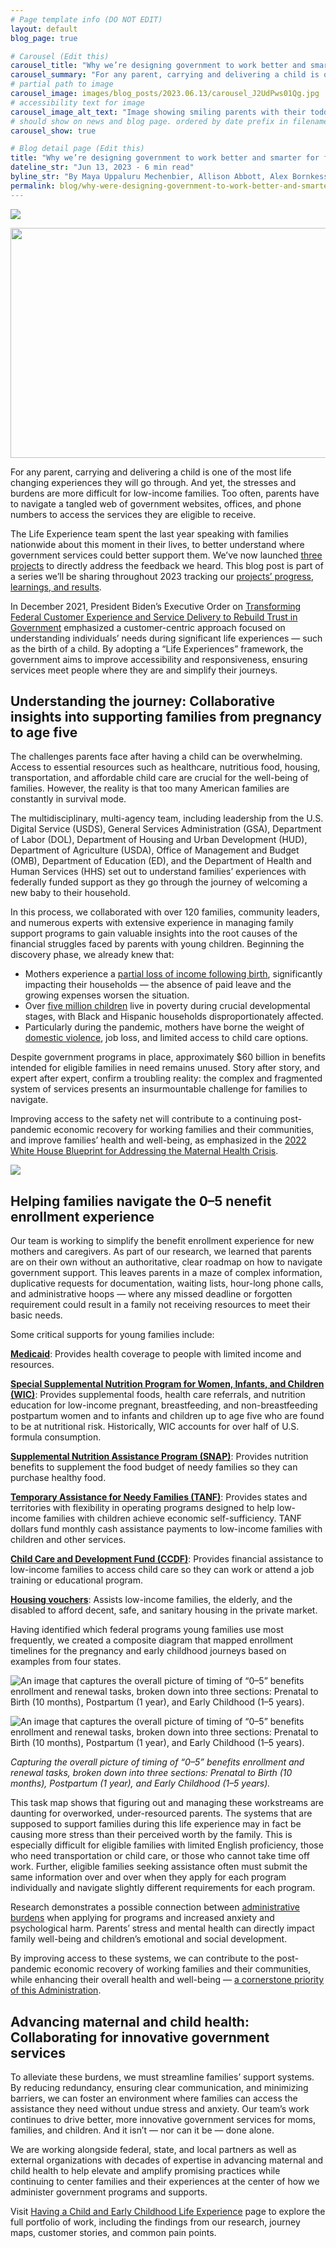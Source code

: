 ```yaml
---
# Page template info (DO NOT EDIT)
layout: default
blog_page: true

# Carousel (Edit this)
carousel_title: "Why we’re designing government to work better and smarter for families"
carousel_summary: "For any parent, carrying and delivering a child is one of the most life changing experiences they will go through. And yet, the stresses and burdens are more difficult for low-income families. …"
# partial path to image
carousel_image: images/blog_posts/2023.06.13/carousel_J2UdPws01Qg.jpg
# accessibility text for image
carousel_image_alt_text: "Image showing smiling parents with their toddler"
# should show on news and blog page. ordered by date prefix in filename
carousel_show: true

# Blog detail page (Edit this)
title: "Why we’re designing government to work better and smarter for families"
dateline_str: "Jun 13, 2023 - 6 min read"
byline_str: "By Maya Uppaluru Mechenbier, Allison Abbott, Alex Bornkessel, Alana Buroff, and Phoebe Brauer"
permalink: blog/why-were-designing-government-to-work-better-and-smarter-for-families
---
```


![](https://miro.medium.com/v2/resize:fit:1400/1*RT16Pg-gTQ_J2UdPws01Qg.jpeg)

<picture>
  <source srcset="https://miro.medium.com/v2/resize:fit:640/format:webp/1*RT16Pg-gTQ_J2UdPws01Qg.jpeg 640w, 
                  https://miro.medium.com/v2/resize:fit:720/format:webp/1*RT16Pg-gTQ_J2UdPws01Qg.jpeg 720w, 
                  https://miro.medium.com/v2/resize:fit:750/format:webp/1*RT16Pg-gTQ_J2UdPws01Qg.jpeg 750w, 
                  https://miro.medium.com/v2/resize:fit:786/format:webp/1*RT16Pg-gTQ_J2UdPws01Qg.jpeg 786w, 
                  https://miro.medium.com/v2/resize:fit:828/format:webp/1*RT16Pg-gTQ_J2UdPws01Qg.jpeg 828w, 
                  https://miro.medium.com/v2/resize:fit:1100/format:webp/1*RT16Pg-gTQ_J2UdPws01Qg.jpeg 1100w, 
                  https://miro.medium.com/v2/resize:fit:1400/format:webp/1*RT16Pg-gTQ_J2UdPws01Qg.jpeg 1400w" 
          sizes=" (min-resolution: 4dppx) and 
                  (max-width: 700px) 50vw, (-webkit-min-device-pixel-ratio: 4) and
                  (max-width: 700px) 50vw, (min-resolution: 3dppx) and 
                  (max-width: 700px) 67vw, (-webkit-min-device-pixel-ratio: 3) and 
                  (max-width: 700px) 65vw, (min-resolution: 2.5dppx) and 
                  (max-width: 700px) 80vw, (-webkit-min-device-pixel-ratio: 2.5) and 
                  (max-width: 700px) 80vw, (min-resolution: 2dppx) and 
                  (max-width: 700px) 100vw, (-webkit-min-device-pixel-ratio: 2) and 
                  (max-width: 700px) 100vw, 700px" type="image/webp">
  <source data-testid="og" srcset=" https://miro.medium.com/v2/resize:fit:640/1*RT16Pg-gTQ_J2UdPws01Qg.jpeg 640w, 
                                    https://miro.medium.com/v2/resize:fit:720/1*RT16Pg-gTQ_J2UdPws01Qg.jpeg 720w, 
                                    https://miro.medium.com/v2/resize:fit:750/1*RT16Pg-gTQ_J2UdPws01Qg.jpeg 750w, 
                                    https://miro.medium.com/v2/resize:fit:786/1*RT16Pg-gTQ_J2UdPws01Qg.jpeg 786w, 
                                    https://miro.medium.com/v2/resize:fit:828/1*RT16Pg-gTQ_J2UdPws01Qg.jpeg 828w, 
                                    https://miro.medium.com/v2/resize:fit:1100/1*RT16Pg-gTQ_J2UdPws01Qg.jpeg 1100w, 
                                    https://miro.medium.com/v2/resize:fit:1400/1*RT16Pg-gTQ_J2UdPws01Qg.jpeg 1400w" 
          sizes=" (min-resolution: 4dppx) and 
                  (max-width: 700px) 50vw, (-webkit-min-device-pixel-ratio: 4) and 
                  (max-width: 700px) 50vw, (min-resolution: 3dppx) and 
                  (max-width: 700px) 67vw, (-webkit-min-device-pixel-ratio: 3) and 
                  (max-width: 700px) 65vw, (min-resolution: 2.5dppx) and 
                  (max-width: 700px) 80vw, (-webkit-min-device-pixel-ratio: 2.5) and 
                  (max-width: 700px) 80vw, (min-resolution: 2dppx) and 
                  (max-width: 700px) 100vw, (-webkit-min-device-pixel-ratio: 2) and 
                  (max-width: 700px) 100vw, 700px">
  <img alt="" class="" width="700" height="368" loading="eager" role="presentation" src="https://miro.medium.com/v2/resize:fit:1400/1*RT16Pg-gTQ_J2UdPws01Qg.jpeg">
</picture>

For any parent, carrying and delivering a child is one of the most life changing experiences they will go through. And
yet, the stresses and burdens are more difficult for low-income families. Too often, parents have to navigate a tangled
web of government websites, offices, and phone numbers to access the services they are eligible to receive.

The Life Experience team spent the last year speaking with families nationwide about this moment in their lives, to
better understand where government services could better support them. We’ve now
launched [three projects](https://www.performance.gov/cx/life-experiences/having-a-child-and-early-childhood-for-low-income-families/)
to directly address the feedback we heard. This blog post is part of a series we’ll be sharing throughout 2023 tracking
our [projects’ progress, learnings, and results](https://www.performance.gov/pma/cx/strategy/2/).

In December 2021, President Biden’s Executive Order
on [Transforming Federal Customer Experience and Service Delivery to Rebuild Trust in Government](https://www.whitehouse.gov/briefing-room/presidential-actions/2021/12/13/executive-order-on-transforming-federal-customer-experience-and-service-delivery-to-rebuild-trust-in-government/)
emphasized a customer-centric approach focused on understanding individuals’ needs during significant life experiences —
such as the birth of a child. By adopting a “Life Experiences” framework, the government aims to improve accessibility
and responsiveness, ensuring services meet people where they are and simplify their journeys.

## **Understanding the journey: Collaborative insights into supporting families from pregnancy to age five**

The challenges parents face after having a child can be overwhelming. Access to essential resources such as healthcare,
nutritious food, housing, transportation, and affordable child care are crucial for the well-being of families. However,
the reality is that too many American families are constantly in survival mode.

The multidisciplinary, multi-agency team, including leadership from the U.S. Digital Service (USDS), General Services
Administration (GSA), Department of Labor (DOL), Department of Housing and Urban Development (HUD), Department of
Agriculture (USDA), Office of Management and Budget (OMB), Department of Education (ED), and the Department of Health
and Human Services (HHS) set out to understand families’ experiences with federally funded support as they go through
the journey of welcoming a new baby to their household.

In this process, we collaborated with over 120 families, community leaders, and numerous experts with extensive
experience in managing family support programs to gain valuable insights into the root causes of the financial struggles
faced by parents with young children. Beginning the discovery phase, we already knew that:

- Mothers experience
  a [partial loss of income following birth](https://www.census.gov/library/stories/2020/06/cost-of-motherhood-on-womens-employment-and-earnings.html),
  significantly impacting their households — the absence of paid leave and the growing expenses worsen the situation.
- Over [five million children](https://www.census.gov/library/stories/2022/09/record-drop-in-child-poverty.html) live
  in poverty during crucial developmental stages, with Black and Hispanic households disproportionately affected.
- Particularly during the pandemic, mothers have borne the weight
  of [domestic violence](https://www.sciencedirect.com/science/article/pii/S0735675720303077), job loss, and limited
  access to child care options.

Despite government programs in place, approximately $60 billion in benefits intended for eligible families in need
remains unused. Story after story, and expert after expert, confirm a troubling reality: the complex and fragmented
system of services presents an insurmountable challenge for families to navigate.

Improving access to the safety net will contribute to a continuing post-pandemic economic recovery for working families
and their communities, and improve families’ health and well-being, as emphasized in
the [2022 White House Blueprint for Addressing the Maternal Health Crisis](https://www.whitehouse.gov/wp-content/uploads/2022/06/Maternal-Health-Blueprint.pdf).

![](https://miro.medium.com/v2/resize:fit:1400/1*Bj-TgSIMltmiSs56RxbXlQ.jpeg)

## **Helping families navigate the 0–5 nenefit enrollment experience**

Our team is working to simplify the benefit enrollment experience for new mothers and caregivers. As part of our
research, we learned that parents are on their own without an authoritative, clear roadmap on how to navigate government
support. This leaves parents in a maze of complex information, duplicative requests for documentation, waiting lists,
hour-long phone calls, and administrative hoops — where any missed deadline or forgotten requirement could result in a
family not receiving resources to meet their basic needs.

Some critical supports for young families include:

[**Medicaid**](https://www.medicaid.gov/): Provides health coverage to people with limited income and resources.

[**Special Supplemental Nutrition Program for Women, Infants, and Children (WIC)**](https://www.fns.usda.gov/wic):
Provides supplemental foods, health care referrals, and nutrition education for low-income pregnant, breastfeeding, and
non-breastfeeding postpartum women and to infants and children up to age five who are found to be at nutritional risk.
Historically, WIC accounts for over half of U.S. formula consumption.

[**Supplemental Nutrition Assistance Program (SNAP)**](https://www.fns.usda.gov/snap/supplemental-nutrition-assistance-program): Provides nutrition benefits to supplement
the food budget of needy families so they can purchase healthy food.

[**Temporary Assistance for Needy Families (TANF)**](https://www.acf.hhs.gov/ofa/programs/temporary-assistance-needy-families-tanf): Provides states and territories with
flexibility in operating programs designed to help low-income families with children achieve economic self-sufficiency.
TANF dollars fund monthly cash assistance payments to low-income families with children and other services.

[**Child Care and Development Fund (CCDF)**](https://www.acf.hhs.gov/occ): Provides financial assistance to low-income
families to access child care so they can work or attend a job training or educational program.

[**Housing vouchers**](https://www.hud.gov/topics/housing_choice_voucher_program_section_8): Assists low-income
families, the elderly, and the disabled to afford decent, safe, and sanitary housing in the private market.

Having identified which federal programs young families use most frequently, we created a composite diagram that mapped
enrollment timelines for the pregnancy and early childhood journeys based on examples from four states.

![An image that captures the overall picture of timing of “0–5” benefits enrollment and renewal tasks, broken down into three sections: Prenatal to Birth (10 months), Postpartum (1 year), and Early Childhood (1–5 years).](https://miro.medium.com/v2/resize:fit:1400/1*A0kl-uERtImLQ2Y-FpAWxQ.jpeg)

<img src="https://miro.medium.com/v2/resize:fit:1400/1*A0kl-uERtImLQ2Y-FpAWxQ.jpeg" class="site-img-fit" alt="An image that captures the overall picture of timing of “0–5” benefits enrollment and renewal tasks, broken down into three sections: Prenatal to Birth (10 months), Postpartum (1 year), and Early Childhood (1–5 years)." />

_Capturing the overall picture of timing of “0–5” benefits enrollment and renewal tasks, broken down into three
sections: Prenatal to Birth (10 months), Postpartum (1 year), and Early Childhood (1–5 years)._

This task map shows that figuring out and managing these workstreams are daunting for overworked, under-resourced
parents. The systems that are supposed to support families during this life experience may in fact be causing more
stress than their perceived worth by the family. This is especially difficult for eligible families with limited English
proficiency, those who need transportation or child care, or those who cannot take time off work. Further, eligible
families seeking assistance often must submit the same information over and over when they apply for each program
individually and navigate slightly different requirements for each program.

Research demonstrates a possible connection
between [administrative burdens](https://www.healthaffairs.org/do/10.1377/hpb20200904.405159/) when applying for
programs and increased anxiety and psychological harm. Parents’ stress and mental health can directly impact family
well-being and children’s emotional and social development.

By improving access to these systems, we can contribute to the post-pandemic economic recovery of working families and
their communities, while enhancing their overall health and
well-being — [a cornerstone priority of this Administration](https://www.whitehouse.gov/wp-content/uploads/2022/06/Maternal-Health-Blueprint.pdf).

## **Advancing maternal and child health: Collaborating for innovative government services**

To alleviate these burdens, we must streamline families’ support systems. By reducing redundancy, ensuring clear
communication, and minimizing barriers, we can foster an environment where families can access the assistance they need
without undue stress and anxiety. Our team’s work continues to drive better, more innovative government services for
moms, families, and children. And it isn’t — nor can it be — done alone.

We are working alongside federal, state, and local partners as well as external organizations with decades of expertise
in advancing maternal and child health to help elevate and amplify promising practices while continuing to center
families and their experiences at the center of how we administer government programs and supports.

Visit [Having a Child and Early Childhood Life Experience](https://www.performance.gov/cx/life-experiences/having-a-child-and-early-childhood-for-low-income-families/)
page to explore the full portfolio of work, including the findings from our research, journey maps, customer stories,
and common pain points.
